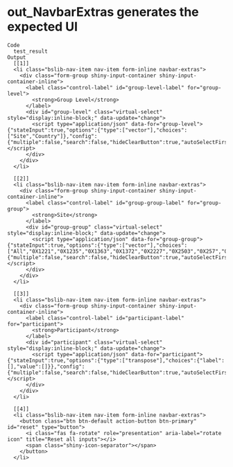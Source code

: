 # out_NavbarExtras generates the expected UI

    Code
      test_result
    Output
      [[1]]
      <li class="bslib-nav-item nav-item form-inline navbar-extras">
        <div class="form-group shiny-input-container shiny-input-container-inline">
          <label class="control-label" id="group-level-label" for="group-level">
            <strong>Group Level</strong>
          </label>
          <div id="group-level" class="virtual-select" style="display:inline-block;" data-update="change">
            <script type="application/json" data-for="group-level">{"stateInput":true,"options":{"type":["vector"],"choices":["Site","Country"]},"config":{"multiple":false,"search":false,"hideClearButton":true,"autoSelectFirstOption":true,"showSelectedOptionsFirst":false,"showValueAsTags":false,"optionsCount":10,"noOfDisplayValues":50,"allowNewOption":false,"disableSelectAll":true,"disableOptionGroupCheckbox":true,"disabled":false}}</script>
          </div>
        </div>
      </li>
      
      [[2]]
      <li class="bslib-nav-item nav-item form-inline navbar-extras">
        <div class="form-group shiny-input-container shiny-input-container-inline">
          <label class="control-label" id="group-group-label" for="group-group">
            <strong>Site</strong>
          </label>
          <div id="group-group" class="virtual-select" style="display:inline-block;" data-update="change">
            <script type="application/json" data-for="group-group">{"stateInput":true,"options":{"type":["vector"],"choices":["All","0X1221","0X1235","0X1363","0X1372","0X2227","0X2503","0X257","0X2635","0X2686","0X2775","0X2788","0X3108","0X3213","0X3346","0X3474","0X3581","0X3712","0X3744","0X3777","0X3892","0X4178","0X4579","0X4769","0X4783","0X5226","0X5239","0X5495","0X5766","0X5841","0X610","0X6112","0X6192","0X6698","0X703","0X7258","0X730","0X7394","0X7427","0X771","0X7798","0X7994","0X8088","0X8186","0X8352","0X8458","0X8469","0X8881","0X902","0X9194","0X9640"]},"config":{"multiple":false,"search":false,"hideClearButton":true,"autoSelectFirstOption":true,"showSelectedOptionsFirst":false,"showValueAsTags":false,"optionsCount":10,"noOfDisplayValues":50,"allowNewOption":false,"disableSelectAll":true,"disableOptionGroupCheckbox":true,"disabled":false}}</script>
          </div>
        </div>
      </li>
      
      [[3]]
      <li class="bslib-nav-item nav-item form-inline navbar-extras">
        <div class="form-group shiny-input-container shiny-input-container-inline">
          <label class="control-label" id="participant-label" for="participant">
            <strong>Participant</strong>
          </label>
          <div id="participant" class="virtual-select" style="display:inline-block;" data-update="change">
            <script type="application/json" data-for="participant">{"stateInput":true,"options":{"type":["transpose"],"choices":{"label":[],"value":[]}},"config":{"multiple":false,"search":false,"hideClearButton":true,"autoSelectFirstOption":true,"showSelectedOptionsFirst":false,"showValueAsTags":false,"optionsCount":10,"noOfDisplayValues":50,"allowNewOption":false,"disableSelectAll":true,"disableOptionGroupCheckbox":true,"disabled":false}}</script>
          </div>
        </div>
      </li>
      
      [[4]]
      <li class="bslib-nav-item nav-item form-inline navbar-extras">
        <button class="btn btn-default action-button btn-primary" id="reset" type="button">
          <i class="fas fa-rotate" role="presentation" aria-label="rotate icon" title="Reset all inputs"></i>
          <span class="shiny-icon-separator"></span>
        </button>
      </li>
      

